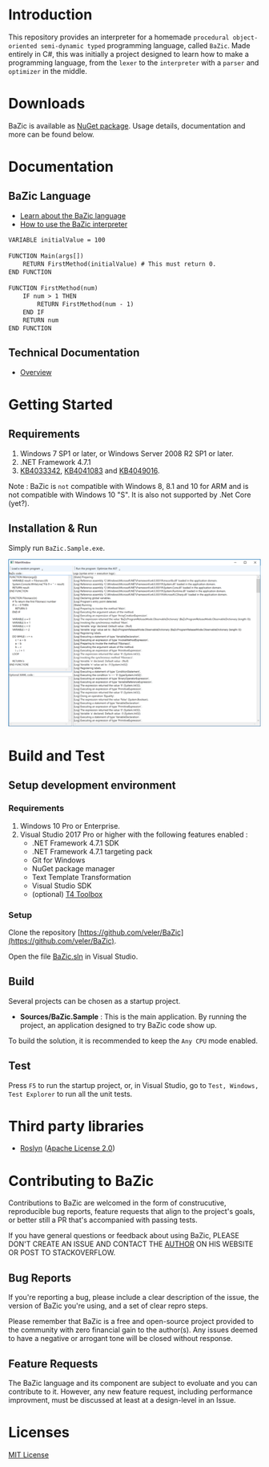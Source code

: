 # Introduction

This repository provides an interpreter for a homemade `procedural object-oriented semi-dynamic typed` programming language, called `BaZic`.
Made entirely in C#, this was initially a project designed to learn how to make a programming language, from the `lexer` to the `interpreter` with a `parser` and `optimizer` in the middle.

# Downloads

BaZic is available as [NuGet package](https://www.nuget.org/packages/BaZic/). Usage details, documentation and more can be found below.

# Documentation

## BaZic Language

* [Learn about the BaZic language](/Docs/BaZic.md)
* [How to use the BaZic interpreter](/Docs/BaZic_Interpreter.md)

```
VARIABLE initialValue = 100

FUNCTION Main(args[])
    RETURN FirstMethod(initialValue) # This must return 0.
END FUNCTION

FUNCTION FirstMethod(num)
    IF num > 1 THEN
        RETURN FirstMethod(num - 1)
    END IF
    RETURN num
END FUNCTION
```

## Technical Documentation

* [Overview](/Docs/Technical_Overview.md)

# Getting Started

## Requirements

1. Windows 7 SP1 or later, or Windows Server 2008 R2 SP1 or later.
3. .NET Framework 4.7.1
4. [KB4033342](http://support.microsoft.com/kb/4033342), [KB4041083](http://support.microsoft.com/kb/4041083) and [KB4049016](http://support.microsoft.com/kb/4049016).

Note : BaZic is `not` compatible with Windows 8, 8.1 and 10 for ARM and is not compatible with Windows 10 "S". It is also not supported by .Net Core (yet?).

## Installation & Run

Simply run `BaZic.Sample.exe`.

![Play](/Docs/Play.png)

# Build and Test

## Setup development environment

### Requirements

1. Windows 10 Pro or Enterprise.
2. Visual Studio 2017 Pro or higher with the following features enabled :
    * .NET Framework 4.7.1 SDK
    * .NET Framework 4.7.1 targeting pack
    * Git for Windows
    * NuGet package manager
    * Text Template Transformation
    * Visual Studio SDK
    * (optional) [T4 Toolbox](https://marketplace.visualstudio.com/items?itemName=OlegVSych.T4Toolbox)

### Setup

Clone the repository [https://github.com/veler/BaZic](https://github.com/veler/BaZic).

Open the file [BaZic.sln](/BaZic.sln) in Visual Studio.

## Build

Several projects can be chosen as a startup project.
* **Sources/BaZic.Sample** : This is the main application. By running the project, an application designed to try BaZic code show up.

To build the solution, it is recommended to keep the `Any CPU` mode enabled.

## Test

Press `F5` to run the startup project, or, in Visual Studio, go to `Test, Windows, Test Explorer` to run all the unit tests.

# Third party libraries

* [Roslyn](https://github.com/dotnet/roslyn) ([Apache License 2.0](https://tldrlegal.com/license/apache-license-2.0-(apache-2.0)))

# Contributing to BaZic

Contributions to BaZic are welcomed in the form of construcutive, reproducible bug reports, feature requests that align to the project's goals, or better still a PR that's accompanied with passing tests.

If you have general questions or feedback about using BaZic, PLEASE DON'T CREATE AN ISSUE AND CONTACT THE [AUTHOR](http://www.velersoftware.com/) ON HIS WEBSITE OR POST TO STACKOVERFLOW.

## Bug Reports

If you're reporting a bug, please include a clear description of the issue, the version of BaZic you're using, and a set of clear repro steps.

Please remember that BaZic is a free and open-source project provided to the community with zero financial gain to the author(s). Any issues deemed to have a negative or arrogant tone will be closed without response.

## Feature Requests

The BaZic language and its component are subject to evoluate and you can contribute to it. However, any new feature request, including performance improvment, must be discussed at least at a design-level in an Issue.

# Licenses

[MIT License](/LICENSE.md)

